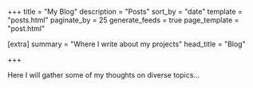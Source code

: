 +++
title = "My Blog"
description = "Posts"
sort_by = "date"
template = "posts.html"
paginate_by = 25
generate_feeds = true
page_template = "post.html"


[extra]
summary = "Where I write about my projects"
head_title = "Blog"

+++

Here I will gather some of my thoughts on diverse topics...